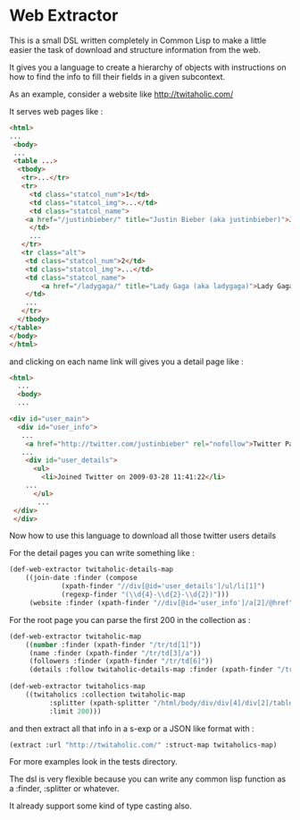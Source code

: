 Web Extractor
=============

This is a small DSL written completely in Common Lisp to make a little easier the task of download and structure information from the web.

It gives you a language to create a hierarchy of objects with instructions on how to find the info to fill their fields in a given subcontext.

As an example, consider a website like http://twitaholic.com/

It serves web pages like :

```html
<html>
...
 <body>
 ...
 <table ...>
  <tbody>
   <tr>...</tr>
   <tr>
     <td class="statcol_num">1</td>
     <td class="statcol_img">...</td>	
     <td class="statcol_name">
	<a href="/justinbieber/" title="Justin Bieber (aka justinbieber)">Justin Bieber (justinbieber)</a>
     </td>
     ...
   </tr>
   <tr class="alt">
	<td class="statcol_num">2</td>
	<td class="statcol_img">...</td>
	<td class="statcol_name">
		<a href="/ladygaga/" title="Lady Gaga (aka ladygaga)">Lady Gaga (ladygaga)</a>
	</td>
	...
   </tr>
  </tbody>
</table>
</body>
</html>
```

and clicking on each name link will gives you a detail page like :

```html
<html>
  ...
  <body>
  ...

<div id="user_main">
  <div id="user_info">
   ...
    <a href="http://twitter.com/justinbieber" rel="nofollow">Twitter Page</a> | <a href="http://www.youtube.com/justinbieber" rel="nofollow">Website</a>
   ...
    <div id="user_details">
      <ul>
        <li>Joined Twitter on 2009-03-28 11:41:22</li>
	...
      </ul>
       ...
 </div>
 </div>
```

Now how to use this language to download all those twitter users details 

For the detail pages you can write something like :

```lisp
(def-web-extractor twitaholic-details-map
    ((join-date :finder (compose 
			 (xpath-finder "//div[@id='user_details']/ul/li[1]") 
			 (regexp-finder "(\\d{4}-\\d{2}-\\d{2})")))
     (website :finder (xpath-finder "//div[@id='user_info']/a[2]/@href"))))
```

For the root page you can parse the first 200 in the collection as :

```lisp
(def-web-extractor twitaholic-map
    ((number :finder (xpath-finder "/tr/td[1]"))
     (name :finder (xpath-finder "/tr/td[3]/a"))
     (followers :finder (xpath-finder "/tr/td[6]"))
     (details :follow twitaholic-details-map :finder (xpath-finder "/tr/td[3]/a/@href"))))
     
(def-web-extractor twitaholics-map
    ((twitaholics :collection twitaholic-map
		  :splitter (xpath-splitter "/html/body/div/div[4]/div[2]/table/tbody/tr[position()>1]")
		  :limit 200)))

```

and then extract all that info in a s-exp or a JSON like format with :

```lisp
(extract :url "http://twitaholic.com/" :struct-map twitaholics-map)
```

For more examples look in the tests directory.

The dsl is very flexible because you can write any common lisp function as a :finder, :splitter or whatever.

It already support some kind of type casting also. 